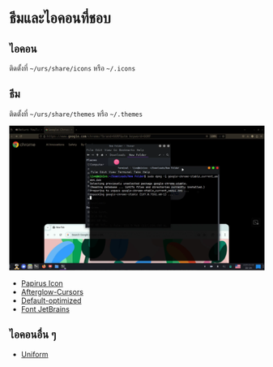 <link rel="stylesheet" href="https://cdn.simplecss.org/simple.min.css">

# ธีมและไอคอนที่ชอบ
## ไอคอน
   ติดตั้งที่ `~/urs/share/icons` หรือ `~/.icons`
## ธีม
   ติดตั้งที่ `~/urs/share/themes` หรือ `~/.themes`

![minios+my fav theme](img/mytheme.png)
- [Papirus Icon](https://github.com/PapirusDevelopmentTeam/papirus-icon-theme/blob/master/install.sh)
- [Afterglow-Cursors](https://github.com/yeyushengfan258/Afterglow-Cursors)
- [Default-optimized](https://github.com/Edsploration/default-optimized)
- [Font JetBrains](https://www.jetbrains.com/lp/mono/)

## ไอคอนอื่น ๆ

- [Uniform](https://www.gnome-look.org/p/1012468)